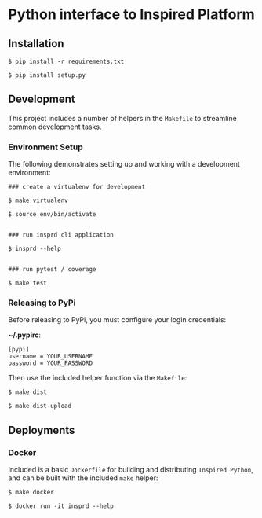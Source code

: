 # Python interface to Inspired Platform

## Installation

```
$ pip install -r requirements.txt

$ pip install setup.py
```

## Development

This project includes a number of helpers in the `Makefile` to streamline common development tasks.

### Environment Setup

The following demonstrates setting up and working with a development environment:

```
### create a virtualenv for development

$ make virtualenv

$ source env/bin/activate


### run insprd cli application

$ insprd --help


### run pytest / coverage

$ make test
```


### Releasing to PyPi

Before releasing to PyPi, you must configure your login credentials:

**~/.pypirc**:

```
[pypi]
username = YOUR_USERNAME
password = YOUR_PASSWORD
```

Then use the included helper function via the `Makefile`:

```
$ make dist

$ make dist-upload
```

## Deployments

### Docker

Included is a basic `Dockerfile` for building and distributing `Inspired Python`,
and can be built with the included `make` helper:

```
$ make docker

$ docker run -it insprd --help
```
